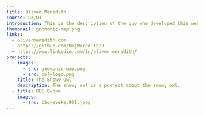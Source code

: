```yaml
---
title: Oliver Meredith
course: UX/UI
introduction: This is the description of the guy who developed this website.
thumbnail: gnomonic-map.png
links:
  - olivermeredith.com
  - https://github.com/OajMeredith23
  - https://www.linkedin.com/in/oliver-meredith/
projects:
  - images:
      - src: gnomonic-map.png
      - src: owl-logo.png
    title: The Snowy Owl
    description: The snowy owl is a project about the snowy owl.
  - title: BBC Evoke
    images:
      - src: bbc-evoke.001.jpeg
---
```

